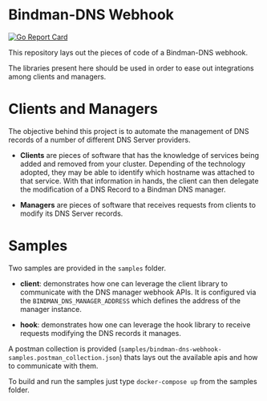 # Bindman-DNS Webhook
[![Go Report Card](https://goreportcard.com/badge/github.com/labbsr0x/bindman-dns-webhook)](https://goreportcard.com/report/github.com/labbsr0x/bindman-dns-webhook)

This repository lays out the pieces of code of a Bindman-DNS webhook.

The libraries present here should be used in order to ease out integrations among clients and managers.

# Clients and Managers

The objective behind this project is to automate the management of DNS records of a number of different DNS Server providers.

- **Clients** are pieces of software that has the knowledge of services being added and removed from your cluster. Depending of the technology adopted, they may be able to identify which hostname was attached to that service. With that information in hands, the client can then delegate the modification of a DNS Record to a Bindman DNS manager.

- **Managers** are pieces of software that receives requests from clients to modify its DNS Server records.

# Samples
Two samples are provided in the `samples` folder.

- **client**: demonstrates how one can leverage the client library to communicate with the DNS manager webhook APIs. It is configured via the `BINDMAN_DNS_MANAGER_ADDRESS` which defines the address of the manager instance.

- **hook**: demonstrates how one can leverage the hook library to receive requests modifying the DNS records it manages. 

A postman collection is provided (`samples/bindman-dns-webhook-samples.postman_collection.json`) thats lays out the available apis and how to communicate with them.

To build and run the samples just type `docker-compose up` from the samples folder.
